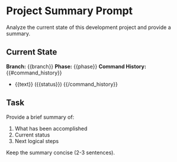 # Project Summary Prompt

Analyze the current state of this development project and provide a summary.

## Current State
**Branch:** {{branch}}
**Phase:** {{phase}}
**Command History:**
{{#command_history}}
- {{text}} ({{status}})
{{/command_history}}

## Task
Provide a brief summary of:
1. What has been accomplished
2. Current status
3. Next logical steps

Keep the summary concise (2-3 sentences).